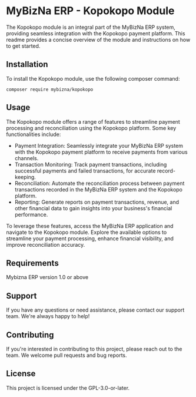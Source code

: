 # MyBizNa ERP - Kopokopo Module
The Kopokopo module is an integral part of the MyBizNa ERP system, providing seamless integration with the Kopokopo payment platform. This readme provides a concise overview of the module and instructions on how to get started.

## Installation 
To install the Kopokopo module, use the following composer command:
```
composer require mybizna/kopokopo
```

## Usage
The Kopokopo module offers a range of features to streamline payment processing and reconciliation using the Kopokopo platform. Some key functionalities include:

 - Payment Integration: Seamlessly integrate your MyBizNa ERP system with the Kopokopo payment platform to receive payments from various channels.
 - Transaction Monitoring: Track payment transactions, including successful payments and failed transactions, for accurate record-keeping.
 - Reconciliation: Automate the reconciliation process between payment transactions recorded in the MyBizNa ERP system and the Kopokopo platform.
 - Reporting: Generate reports on payment transactions, revenue, and other financial data to gain insights into your business's financial performance.
 
To leverage these features, access the MyBizNa ERP application and navigate to the Kopokopo module. Explore the available options to streamline your payment processing, enhance financial visibility, and improve reconciliation accuracy.

## Requirements
Mybizna ERP version 1.0 or above

## Support
If you have any questions or need assistance, please contact our support team. We're always happy to help!

## Contributing
If you're interested in contributing to this project, please reach out to the team. We welcome pull requests and bug reports.

## License
This project is licensed under the GPL-3.0-or-later.

